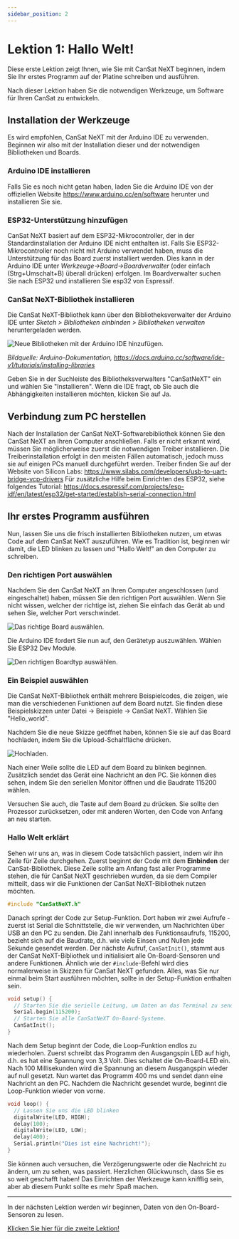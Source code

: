 ```yaml
---
sidebar_position: 2
---
```


# Lektion 1: Hallo Welt!

Diese erste Lektion zeigt Ihnen, wie Sie mit CanSat NeXT beginnen, indem Sie Ihr erstes Programm auf der Platine schreiben und ausführen.

Nach dieser Lektion haben Sie die notwendigen Werkzeuge, um Software für Ihren CanSat zu entwickeln.

## Installation der Werkzeuge

Es wird empfohlen, CanSat NeXT mit der Arduino IDE zu verwenden. Beginnen wir also mit der Installation dieser und der notwendigen Bibliotheken und Boards.

### Arduino IDE installieren

Falls Sie es noch nicht getan haben, laden Sie die Arduino IDE von der offiziellen Website https://www.arduino.cc/en/software herunter und installieren Sie sie.

### ESP32-Unterstützung hinzufügen

CanSat NeXT basiert auf dem ESP32-Mikrocontroller, der in der Standardinstallation der Arduino IDE nicht enthalten ist. Falls Sie ESP32-Mikrocontroller noch nicht mit Arduino verwendet haben, muss die Unterstützung für das Board zuerst installiert werden. Dies kann in der Arduino IDE unter *Werkzeuge->Board->Boardverwalter* (oder einfach (Strg+Umschalt+B) überall drücken) erfolgen. Im Boardverwalter suchen Sie nach ESP32 und installieren Sie esp32 von Espressif.

### CanSat NeXT-Bibliothek installieren

Die CanSat NeXT-Bibliothek kann über den Bibliotheksverwalter der Arduino IDE unter *Sketch > Bibliotheken einbinden > Bibliotheken verwalten* heruntergeladen werden.

![Neue Bibliotheken mit der Arduino IDE hinzufügen.](./../CanSat-software/img/LibraryManager_1.png)

*Bildquelle: Arduino-Dokumentation, https://docs.arduino.cc/software/ide-v1/tutorials/installing-libraries*

Geben Sie in der Suchleiste des Bibliotheksverwalters "CanSatNeXT" ein und wählen Sie "Installieren". Wenn die IDE fragt, ob Sie auch die Abhängigkeiten installieren möchten, klicken Sie auf Ja.

## Verbindung zum PC herstellen

Nach der Installation der CanSat NeXT-Softwarebibliothek können Sie den CanSat NeXT an Ihren Computer anschließen. Falls er nicht erkannt wird, müssen Sie möglicherweise zuerst die notwendigen Treiber installieren. Die Treiberinstallation erfolgt in den meisten Fällen automatisch, jedoch muss sie auf einigen PCs manuell durchgeführt werden. Treiber finden Sie auf der Website von Silicon Labs: https://www.silabs.com/developers/usb-to-uart-bridge-vcp-drivers
Für zusätzliche Hilfe beim Einrichten des ESP32, siehe folgendes Tutorial: https://docs.espressif.com/projects/esp-idf/en/latest/esp32/get-started/establish-serial-connection.html

## Ihr erstes Programm ausführen

Nun, lassen Sie uns die frisch installierten Bibliotheken nutzen, um etwas Code auf dem CanSat NeXT auszuführen. Wie es Tradition ist, beginnen wir damit, die LED blinken zu lassen und "Hallo Welt!" an den Computer zu schreiben.

### Den richtigen Port auswählen

Nachdem Sie den CanSat NeXT an Ihren Computer angeschlossen (und eingeschaltet) haben, müssen Sie den richtigen Port auswählen. Wenn Sie nicht wissen, welcher der richtige ist, ziehen Sie einfach das Gerät ab und sehen Sie, welcher Port verschwindet.

![Das richtige Board auswählen.](./img/selection.png)

Die Arduino IDE fordert Sie nun auf, den Gerätetyp auszuwählen. Wählen Sie ESP32 Dev Module.

![Den richtigen Boardtyp auswählen.](./img/type.png)

### Ein Beispiel auswählen

Die CanSat NeXT-Bibliothek enthält mehrere Beispielcodes, die zeigen, wie man die verschiedenen Funktionen auf dem Board nutzt. Sie finden diese Beispielskizzen unter Datei -> Beispiele -> CanSat NeXT. Wählen Sie "Hello_world".

Nachdem Sie die neue Skizze geöffnet haben, können Sie sie auf das Board hochladen, indem Sie die Upload-Schaltfläche drücken.

![Hochladen.](./img/upload.png)

Nach einer Weile sollte die LED auf dem Board zu blinken beginnen. Zusätzlich sendet das Gerät eine Nachricht an den PC. Sie können dies sehen, indem Sie den seriellen Monitor öffnen und die Baudrate 115200 wählen.

Versuchen Sie auch, die Taste auf dem Board zu drücken. Sie sollte den Prozessor zurücksetzen, oder mit anderen Worten, den Code von Anfang an neu starten.

### Hallo Welt erklärt

Sehen wir uns an, was in diesem Code tatsächlich passiert, indem wir ihn Zeile für Zeile durchgehen. Zuerst beginnt der Code mit dem **Einbinden** der CanSat-Bibliothek. Diese Zeile sollte am Anfang fast aller Programme stehen, die für CanSat NeXT geschrieben wurden, da sie dem Compiler mitteilt, dass wir die Funktionen der CanSat NeXT-Bibliothek nutzen möchten.

```Cpp title="Include CanSat NeXT"
#include "CanSatNeXT.h"
```
Danach springt der Code zur Setup-Funktion. Dort haben wir zwei Aufrufe - zuerst ist Serial die Schnittstelle, die wir verwenden, um Nachrichten über USB an den PC zu senden. Die Zahl innerhalb des Funktionsaufrufs, 115200, bezieht sich auf die Baudrate, d.h. wie viele Einsen und Nullen jede Sekunde gesendet werden. Der nächste Aufruf, `CanSatInit()`, stammt aus der CanSat NeXT-Bibliothek und initialisiert alle On-Board-Sensoren und andere Funktionen. Ähnlich wie der `#include`-Befehl wird dies normalerweise in Skizzen für CanSat NeXT gefunden. Alles, was Sie nur einmal beim Start ausführen möchten, sollte in der Setup-Funktion enthalten sein.

```Cpp title="Setup"
void setup() {
  // Starten Sie die serielle Leitung, um Daten an das Terminal zu senden
  Serial.begin(115200);
  // Starten Sie alle CanSatNeXT On-Board-Systeme.
  CanSatInit();
}
```

Nach dem Setup beginnt der Code, die Loop-Funktion endlos zu wiederholen. Zuerst schreibt das Programm den Ausgangspin LED auf high, d.h. es hat eine Spannung von 3,3 Volt. Dies schaltet die On-Board-LED ein. Nach 100 Millisekunden wird die Spannung an diesem Ausgangspin wieder auf null gesetzt. Nun wartet das Programm 400 ms und sendet dann eine Nachricht an den PC. Nachdem die Nachricht gesendet wurde, beginnt die Loop-Funktion wieder von vorne.

```Cpp title="Loop"
void loop() {
  // Lassen Sie uns die LED blinken
  digitalWrite(LED, HIGH);
  delay(100);
  digitalWrite(LED, LOW);
  delay(400);
  Serial.println("Dies ist eine Nachricht!");
}
```

Sie können auch versuchen, die Verzögerungswerte oder die Nachricht zu ändern, um zu sehen, was passiert. Herzlichen Glückwunsch, dass Sie es so weit geschafft haben! Das Einrichten der Werkzeuge kann knifflig sein, aber ab diesem Punkt sollte es mehr Spaß machen.

---

In der nächsten Lektion werden wir beginnen, Daten von den On-Board-Sensoren zu lesen.

[Klicken Sie hier für die zweite Lektion!](./lesson2)
